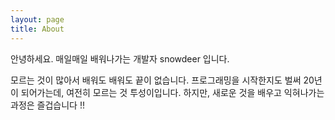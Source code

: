 ```yaml
---
layout: page
title: About
---
```


<p class="message">
  안녕하세요. 매일매일 배워나가는 개발자 snowdeer 입니다.
</p>

모르는 것이 많아서 배워도 배워도 끝이 없습니다.
프로그래밍을 시작한지도 벌써 20년이 되어가는데, 여전히 모르는 것 투성이입니다.
하지만, 새로운 것을 배우고 익혀나가는 과정은 즐겁습니다 !!